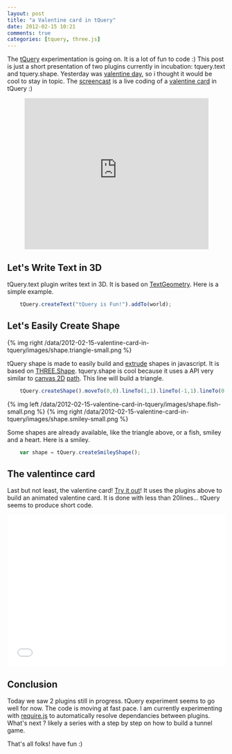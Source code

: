 ```yaml
---
layout: post
title: "a Valentine card in tQuery"
date: 2012-02-15 10:21
comments: true
categories: [tquery, three.js]
---
```


The [tQuery](/blog/categories/tquery/) experimentation is going on.
It is a lot of fun to code :)
This post is just a short presentation of two plugins currently in incubation:
tquery.text and tquery.shape.
Yesterday was
[valentine day](http://en.wikipedia.org/wiki/Valentine's_Day),
so i thought it would be cool to stay in topic.
The
[screencast](http://www.youtube.com/watch?v=8EHqrAXcKrY)
is a live coding of a
[valentine card](/data/2012-02-15-valentine-card-in-tquery/) in tQuery :)

<!-- more -->

<center>
	<iframe width="425" height="349" src="http://www.youtube.com/embed/8EHqrAXcKrY" frameborder="0" allowfullscreen></iframe>
</center>

## Let's Write Text in 3D

tQuery.text plugin writes text in 3D.
It is based on
[TextGeometry](https://github.com/mrdoob/three.js/blob/master/src/extras/geometries/TextGeometry.js).
Here is a simple example.

```javascript
    tQuery.createText("tQuery is Fun!").addTo(world);
```

## Let's Easily Create Shape

{% img right  /data/2012-02-15-valentine-card-in-tquery/images/shape.triangle-small.png	%}

tQuery shape is made to easily build and
[extrude](http://en.wikipedia.org/wiki/Extrusion)
shapes in javascript.
It is based on
[THREE.Shape](https://github.com/mrdoob/three.js/blob/master/src/extras/core/Shape.js).
tquery.shape is cool because it uses a API very similar to
[canvas 2D](http://www.whatwg.org/specs/web-apps/current-work/multipage/the-canvas-element.html#complex-shapes-\(paths\))
[path](https://developer.mozilla.org/en/Canvas_tutorial/Drawing_shapes).
This line will build a triangle.

```javascript
    tQuery.createShape().moveTo(0,0).lineTo(1,1).lineTo(-1,1).lineTo(0,0);
```

{% img left  /data/2012-02-15-valentine-card-in-tquery/images/shape.fish-small.png	%}
{% img right /data/2012-02-15-valentine-card-in-tquery/images/shape.smiley-small.png	%}

Some shapes are already available, like the triangle above, or a fish, smiley
and a heart. Here is a smiley.

```javascript
    var shape = tQuery.createSmileyShape();
```

## The valentince card

Last but not least, the valentine card!
[Try it out](/data/2012-02-15-valentine-card-in-tquery/)!
It uses the plugins above to build an animated valentine card.
It is done with less than 20lines...
tQuery seems to produce short code.

<iframe src="/data/2012-02-15-valentine-card-in-tquery/"
	webkitallowfullscreen mozallowfullscreen allowfullscreen 
	width="100%" height="349" frameborder="0">
</iframe>

## Conclusion

Today we saw 2 plugins still in progress.
tQuery experiment seems to go well for now.
The code is moving at fast pace.
I am currently experimenting with [require.js](http://requirejs.org/)
to automatically resolve dependancies between plugins.
What's next ? likely a series with a step by step on how to build a tunnel game.

That's all folks! have fun :)

